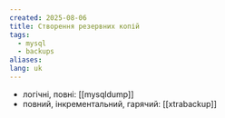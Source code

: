 ```yaml
---
created: 2025-08-06
title: Створення резервних копій
tags:
  - mysql
  - backups
aliases: 
lang: uk
---
```


- логічні, повні: [[mysqldump]]
- повний, інкрементальний, гарячий: [[xtrabackup]]